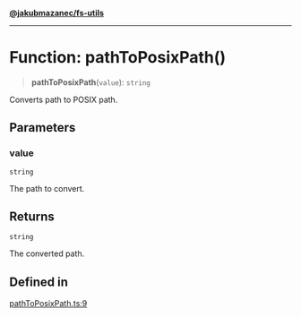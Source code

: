 [**@jakubmazanec/fs-utils**](../README.md)

---

# Function: pathToPosixPath()

> **pathToPosixPath**(`value`): `string`

Converts path to POSIX path.

## Parameters

### value

`string`

The path to convert.

## Returns

`string`

The converted path.

## Defined in

[pathToPosixPath.ts:9](https://github.com/jakubmazanec/tools/blob/077fa4993ebe623b1c463499cc41912353ae6eb1/packages/fs-utils/source/pathToPosixPath.ts#L9)
